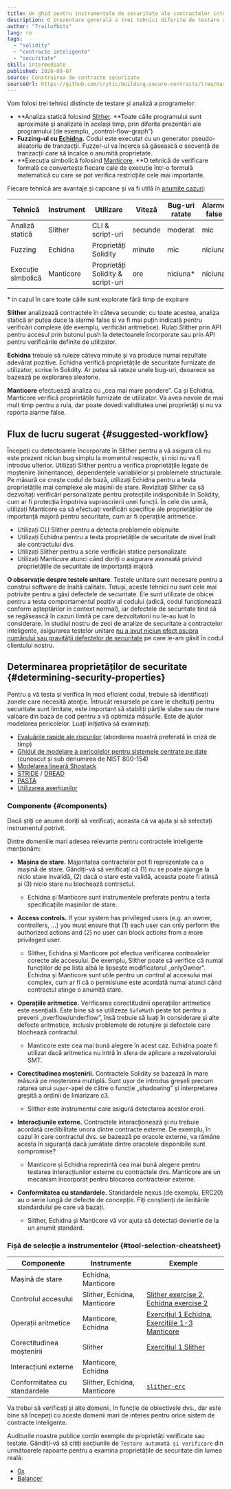 ```yaml
---
title: Un ghid pentru instrumentele de securitate ale contractelor inteligente
description: O prezentare generală a trei tehnici diferite de testare și analiză a programelor
author: "Trailofbits"
lang: ro
tags:
  - "solidity"
  - "contracte inteligente"
  - "securitate"
skill: intermediate
published: 2020-09-07
source: Construirea de contracte securizate
sourceUrl: https://github.com/crytic/building-secure-contracts/tree/master/program-analysis
---
```


Vom folosi trei tehnici distincte de testare și analiză a programelor:

- **Analiza statică folosind [Slither](/developers/tutorials/how-to-use-slither-to-find-smart-contract-bugs/). **Toate căile programului sunt aproximate și analizate în același timp, prin diferite prezentări ale programului (de exemplu, „control-flow-graph”)
- **Fuzzing-ul cu [Echidna](/developers/tutorials/how-to-use-echidna-to-test-smart-contracts/).** Codul este executat cu un generator pseudo-aleatoriu de tranzacții. Fuzzer-ul va încerca să găsească o secvență de tranzacții care să încalce o anumită proprietate.
- **Execuția simbolică folosind [Manticore](/developers/tutorials/how-to-use-manticore-to-find-smart-contract-bugs/). **O tehnică de verificare formală ce convertește fiecare cale de execuție într-o formulă matematică cu care se pot verifica restricțiile cele mai importante.

Fiecare tehnică are avantaje și capcane și va fi utilă în [anumite cazuri](#determining-security-properties):

| Tehnică            | Instrument | Utilizare                         | Viteză  | Bug-uri ratate | Alarme false |
| ------------------ | ---------- | --------------------------------- | ------- | -------------- | ------------ |
| Analiză statică    | Slither    | CLI & script-uri                  | secunde | moderat        | mic          |
| Fuzzing            | Echidna    | Proprietăți Solidity              | minute  | mic            | niciuna      |
| Execuție simbolică | Manticore  | Proprietăți Solidity & script-uri | ore     | niciuna\*      | niciuna      |

\* in cazul în care toate căile sunt explorate fără timp de expirare

**Slither** analizează contractele în câteva secunde; cu toate acestea, analiza statică ar putea duce la alarme false și va fi mai puțin indicată pentru verificări complexe (de exemplu, verificări aritmetice). Rulați Slither prin API pentru accesul prin butonul push la detectoarele încorporate sau prin API pentru verificările definite de utilizator.

**Echidna** trebuie să ruleze câteva minute și va produce numai rezultate adevărat pozitive. Echidna verifică proprietățile de securitate furnizate de utilizator, scrise în Solidity. Ar putea să rateze unele bug-uri, deoarece se bazează pe explorarea aleatorie.

**Manticore** efectuează analiza cu „cea mai mare pondere”. Ca și Echidna, Manticore verifică proprietățile furnizate de utilizator. Va avea nevoie de mai mult timp pentru a rula, dar poate dovedi validitatea unei proprietăți și nu va raporta alarme false.

## Flux de lucru sugerat {#suggested-workflow}

Începeți cu detectoarele încorporate în Slither pentru a vă asigura că nu este prezent niciun bug simplu la momentul respectiv, și nici nu va fi introdus ulterior. Utilizați Slither pentru a verifica proprietățile legate de moștenire (inheritance), dependențele variabilelor și problemele structurale. Pe măsură ce crește codul de bază, utilizați Echidna pentru a testa proprietățile mai complexe ale mașinii de stare. Revizitați Slither ca să dezvoltați verificări personalizate pentru protecțiile indisponibile în Solidity, cum ar fi protecția împotriva suprascrierii unei funcții. În cele din urmă, utilizați Manticore ca să efectuați verificări specifice ale proprietăților de importanță majoră pentru securitate, cum ar fi operațiile aritmetice.

- Utilizați CLI Slither pentru a detecta problemele obișnuite
- Utilizați Echidna pentru a testa proprietățile de securitate de nivel înalt ale contractului dvs.
- Utilizați Slither pentru a scrie verificări statice personalizate
- Utilizați Manticore atunci când doriți o asigurare avansată privind proprietățile de securitate de importanță majoră

**O observație despre testele unitare**. Testele unitare sunt necesare pentru a construi software de înaltă calitate. Totuși, aceste tehnici nu sunt cele mai potrivite pentru a găsi defectele de securitate. Ele sunt utilizate de obicei pentru a testa comportamentul pozitiv al codului (adică, codul funcționează conform așteptărilor în context normal), iar defectele de securitate tind să se regăsească în cazuri limită pe care dezvoltatorii nu le-au luat în considerare. În studiul nostru de zeci de analize de securitate a contractelor inteligente, asigurarea testelor unitare [nu a avut niciun efect asupra numărului sau gravității defectelor de securitate](https://blog.trailofbits.com/2019/08/08/246-findings-from-our-smart-contract-audits-an-executive-summary/) pe care le-am găsit în codul clientului nostru.

## Determinarea proprietăților de securitate {#determining-security-properties}

Pentru a vă testa și verifica în mod eficient codul, trebuie să identificați zonele care necesită atenție. Întrucât resursele pe care le cheltuiți pentru securitate sunt limitate, este important să stabiliți părțile slabe sau de mare valoare din baza de cod pentru a vă optimiza măsurile. Este de ajutor modelarea pericolelor. Luați inițiativa să examinați:

- [Evaluările rapide ale riscurilor](https://infosec.mozilla.org/guidelines/risk/rapid_risk_assessment.html) (abordarea noastră preferată în criză de timp)
- [Ghidul de modelare a pericolelor pentru sistemele centrate pe date](https://csrc.nist.gov/publications/detail/sp/800-154/draft) (cunoscut și sub denumirea de NIST 800-154)
- [Modelarea lineară Shostack](https://www.amazon.com/Threat-Modeling-Designing-Adam-Shostack/dp/1118809998)
- [STRIDE](<https://wikipedia.org/wiki/STRIDE_(security)>) / [DREAD](<https://wikipedia.org/wiki/DREAD_(risk_assessment_model)>)
- [PASTA](https://wikipedia.org/wiki/Threat_model#P.A.S.T.A.)
- [Utilizarea aserțiunilor](https://blog.regehr.org/archives/1091)

### Componente {#components}

Dacă știți ce anume doriți să verificați, aceasta că va ajuta și să selectați instrumentul potrivit.

Dintre domeniile mari adesea relevante pentru contractele inteligente menționăm:

- **Mașina de stare.** Majoritatea contractelor pot fi reprezentate ca o mașină de stare. Gândiți-vă să verificați că (1) nu se poate ajunge la nicio stare invalidă, (2) dacă o stare este validă, aceasta poate fi atinsă și (3) nicio stare nu blochează contractul.

  - Echidna și Manticore sunt instrumentele preferate pentru a testa specificațiile mașinilor de stare.

- **Access controls.** If your system has privileged users (e.g. an owner, controllers, ...) you must ensure that (1) each user can only perform the authorized actions and (2) no user can block actions from a more privileged user.

  - Slither, Echidna și Manticore pot efectua verificarea controalelor corecte ale accesului. De exemplu, Slither poate să verifice că numai funcțiilor de pe lista albă le lipsește modificatorul „onlyOwner”. Echidna și Manticore sunt utile pentru un control al accesului mai complex, cum ar fi că o permisiune este acordată numai atunci când contractul atinge o anumită stare.

- **Operațiile aritmetice.** Verificarea corectitudinii operațiilor aritmetice este esențială. Este bine să se utilizeze `SafeMath` peste tot pentru a preveni „overflow/underflow”, însă trebuie să luați în considerare și alte defecte aritmetice, inclusiv problemele de rotunjire și defectele care blochează contractul.

  - Manticore este cea mai bună alegere în acest caz. Echidna poate fi utilizat dacă aritmetica nu intră în sfera de aplicare a rezolvatorului SMT.

- **Corectitudinea moștenirii.** Contractele Solidity se bazează în mare măsură pe moștenirea multiplă. Sunt ușor de introdus greșeli precum ratarea unui `super`-apel de către o funcție „shadowing” și interpretarea greșită a ordinii de liniarizare c3.

  - Slither este instrumentul care asigură detectarea acestor erori.

- **Interacțiunile externe.** Contractele interacționează și nu trebuie acordată credibilitate unora dintre contracte externe. De exemplu, în cazul în care contractul dvs. se bazează pe oracole externe, va rămâne acesta în siguranță dacă jumătate dintre oracolele disponibile sunt compromise?

  - Manticore și Echidna reprezintă cea mai bună alegere pentru testarea interacțiunilor externe cu contractele dvs. Manticore are un mecanism încorporat pentru blocarea contractelor externe.

- **Conformitatea cu standardele.** Standardele nexus (de exemplu, ERC20) au o serie lungă de defecte de concepție. Fiți conștienți de limitările standardului pe care vă bazați.
  - Slither, Echidna și Manticore vă vor ajuta să detectați devierile de la un anumit standard.

### Fișă de selecție a instrumentelor {#tool-selection-cheatsheet}

| Componente                   | Instrumente                 | Exemple                                                                                                                                                                                                                                                           |
| ---------------------------- | --------------------------- | ----------------------------------------------------------------------------------------------------------------------------------------------------------------------------------------------------------------------------------------------------------------- |
| Mașină de stare              | Echidna, Manticore          |                                                                                                                                                                                                                                                                   |
| Controlul accesului          | Slither, Echidna, Manticore | [Slither exercise 2](https://github.com/crytic/building-secure-contracts/blob/master/program-analysis/slither/exercise2.md), [Echidna exercise 2](https://github.com/crytic/building-secure-contracts/blob/master/program-analysis/echidna/Exercise-2.md)         |
| Operații aritmetice          | Manticore, Echidna          | [Exercițiul 1 Echidna](https://github.com/crytic/building-secure-contracts/blob/master/program-analysis/echidna/Exercise-1.md), [Exercițiile 1-3 Manticore](https://github.com/crytic/building-secure-contracts/tree/master/program-analysis/manticore/exercises) |
| Corectitudinea moștenirii    | Slither                     | [Exercițiul 1 Slither](https://github.com/crytic/building-secure-contracts/blob/master/program-analysis/slither/exercise1.md)                                                                                                                                     |
| Interacțiuni externe         | Manticore, Echidna          |                                                                                                                                                                                                                                                                   |
| Conformitatea cu standardele | Slither, Echidna, Manticore | [`slither-erc`](https://github.com/crytic/slither/wiki/ERC-Conformance)                                                                                                                                                                                           |

Va trebui să verificați și alte domenii, în funcție de obiectivele dvs., dar este bine să începeți cu aceste domenii mari de interes pentru orice sistem de contracte inteligente.

Auditurile noastre publice conțin exemple de proprietăți verificate sau testate. Gândiți-vă să citiți secțiunile de `Testare automată și verificare` din următoarele rapoarte pentru a examina proprietățile de securitate din lumea reală:

- [0x](https://github.com/trailofbits/publications/blob/master/reviews/0x-protocol.pdf)
- [Balancer](https://github.com/trailofbits/publications/blob/master/reviews/BalancerCore.pdf)
